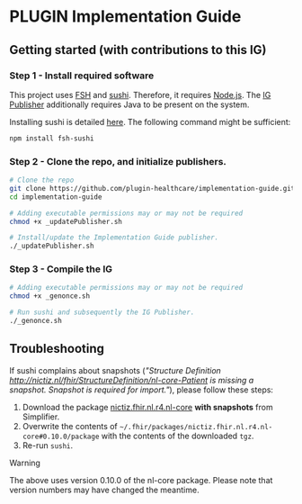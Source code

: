 # PLUGIN Implementation Guide

## Getting started (with contributions to this IG)

### Step 1 - Install required software
This project uses [FSH](https://hl7.org/fhir/uv/shorthand/) and [sushi](https://fshschool.org/docs/sushi/). Therefore, it requires [Node.js](https://nodejs.org/en). The [IG Publisher](https://confluence.hl7.org/display/FHIR/IG+Publisher+Documentation) additionally requires Java to be present on the system.

Installing sushi is detailed [here](https://fshschool.org/docs/sushi/installation/). The following command might be sufficient:

```bash
npm install fsh-sushi
```

### Step 2 - Clone the repo, and initialize publishers.

```bash
# Clone the repo
git clone https://github.com/plugin-healthcare/implementation-guide.git
cd implementation-guide

# Adding executable permissions may or may not be required
chmod +x _updatePublisher.sh

# Install/update the Implementation Guide publisher.
./_updatePublisher.sh
```

### Step 3 - Compile the IG

```bash
# Adding executable permissions may or may not be required
chmod +x _genonce.sh

# Run sushi and subsequently the IG Publisher.
./_genonce.sh
```

## Troubleshooting

If sushi complains about snapshots (_"Structure Definition http://nictiz.nl/fhir/StructureDefinition/nl-core-Patient is missing a snapshot. Snapshot is required for import."_), please follow these steps:

1. Download the package [nictiz.fhir.nl.r4.nl-core](https://simplifier.net/packages/nictiz.fhir.nl.r4.nl-core) **with snapshots** from Simplifier.
2. Overwrite the contents of `~/.fhir/packages/nictiz.fhir.nl.r4.nl-core#0.10.0/package` with the contents of the downloaded `tgz`.
3. Re-run `sushi`.


> [!warning]
> The above uses version 0.10.0 of the nl-core package. Please note that version numbers may have changed the meantime.

